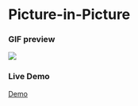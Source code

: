 # Picture-in-Picture


### GIF preview
![](picture-in-picture.gif)

### Live Demo
[Demo](https://introvette.github.io/Picture-in-Picture/)
